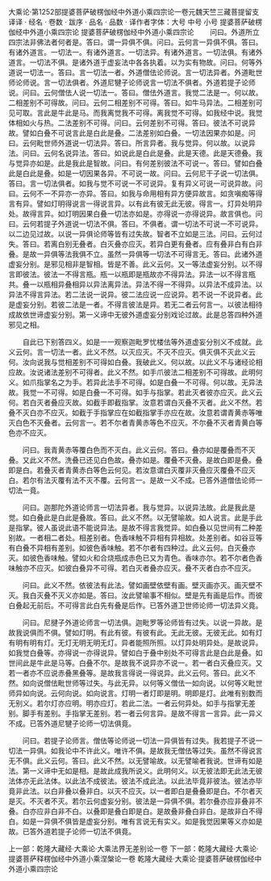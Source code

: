 大乘论·第1252部提婆菩萨破楞伽经中外道小乘四宗论一卷元魏天竺三藏菩提留支译译
· 经名 · 卷数 · 跋序
· 品名 · 品数 · 译作者字体：大号 中号 小号
提婆菩萨破楞伽经中外道小乘四宗论
提婆菩萨破楞伽经中外道小乘四宗论
　　问曰。外道所立四宗法非佛法者何者是。答曰。谓一异俱不俱。问曰。云何言一异俱不俱。答曰。有诸外道言。一切法一。有诸外道言。一切法异。有诸外道言。一切法俱。有诸外道言。一切法不俱。是诸外道于虚妄法中各各执着。以为实有物故。问曰。何等外道说一切法一。答曰。言一切法一者。外道僧佉论师说。言一切法异者。外道毗世师论师说。言一切法俱者。外道尼犍子论师说言一切法不俱者。外道若提子论师说。问曰。云何僧佉人说一切法一。答曰。僧佉外道言。我觉二法是一。何以故。二相差别不可得故。问曰。云何二相差别不可得。答曰。如牛马异法。二相差别可见可取。言此是牛此是马。而我离觉我不可得。离我觉不可得。如我经中说。我觉体相如火与热。二法差别不可得。问曰。云何差别不可得。答曰。彼法不可说异故。譬如白叠不可说言此是白此是叠。二法差别如白叠。一切法因果亦如是。问曰。云何毗世师外道说一切法异。答曰。所言异者。我与觉异。何以故。以说异法。问曰。云何名说异法。答曰。如说此是白此是叠。此是天德。此是天德叠。我与觉异亦如是。此是我此是智故。问曰。有何差别彼法不可说一。答曰。譬如白叠此是白此是叠。如是一切因果各异。不可说一故。问曰。云何尼干子说一切法俱。答曰。言一切法俱者。如我与觉不可说一不可说异。复有异义可说一可说异故。问曰。云何不一不异亦一亦异。答曰。如我与命用相有异方便异故言。如贪嗔痴等得言有异。譬如灯明得说言一得说言异。以有此有彼无此无彼。得言一。灯异处明异处。故得言异。如灯明因果白叠一切法亦如是。亦得说一亦得说异。故言俱也。问曰。云何若提子外道说一切法不俱。答曰。不俱者。谓一切法不可说一不可说异。以二边见过故。以说一异俱论师等皆有过失故。智者不立如是三法。问曰。云何过失。答曰。若离白别无叠者。白灭叠亦应灭。若异白更有叠者。应有叠非白有白非叠。是故一异俱等法我俱不立。虽然一异俱等一切法不可得言无。答曰。此诸外道虚妄分别。是邪见相非是智相。皆是不善。此义云何。又一等法虚妄分别。以不得言即彼法。彼法一不得言瓶。瓶一以瓶即是瓶故亦不得异法。异法一以不得言瓶共。叠一以瓶相异叠相异以异法离异法。异法不得一不得异。以异法不成异法。以异法不得言异法。若二法说一说异。彼二法应说一应说异。若不说一不说异者。此是虚妄分别。若彼二法是一者。不得言彼法是异。若无二者云何言一。以彼法相待成故依世谛虚妄分别。第一义谛中无彼外道虚妄分别戏论过故。此是总答四种外道邪见之相。

　　自此已下别答四义。如是一一观察迦毗罗忧楼佉等外道虚妄分别义不成就。此义云何。言一切法一者。此义不然。以灭应灭。不灭不应灭。俱灭俱不灭此义云何。汝向说我与觉相差别不可得如白叠。我破此义。何以故。以此义不与诸经论相应故。汝说诸法差别不可得者。此义不然。如手爪彼法二相差别不可得故。此明何义。如爪指掌名之为手。若异此法手不可得。如是白叠一不可得。何以故。无异法故。我觉一不可得。如是白叠一不可得。如手与指掌。若此灭者彼亦应灭。此义云何。若白灭者叠应灭故。如截手即截指掌。汝意若谓白灭叠不灭者。此义不然。若叠不灭白亦不应灭。如截于手指掌应在如截指掌手亦应在故。汝意若谓青黄赤等唯灭白色不灭叠者。云何言一。若不尔者青黄赤等色不应灭。不尔叠不灭者青黄白等色亦不应灭。

　　问曰。我青黄赤等覆白色而不灭白。此义云何。答曰。叠亦如是覆叠而不灭叠。又此义不然。洗叠已还见白色故。叠亦如是。覆叠不灭叠。是故白即是叠。叠即是白。若叠灭者青黄赤白等色云何见。若汝意谓白灭覆非灭叠应灭覆叠不应灭白。若尔有法灭覆有法不灭不覆。云何言一。是故一义不成。已答外道僧佉论师一切法一竟。

　　问曰。迦那陀外道论师言一切法异者。我与觉异。以说异法故。此是我此是觉。如白叠此是白此是叠故。答曰。此义不然。以无譬喻故。如人说言。此是手此是指掌。彼人虽说此语不能说异法。是故不得言我觉异。如白叠以见世间有二种差别故。一者相二者处。相差别者。色香味触不异相有异相故。处差别者。如谷豆等有白叠不异相有差别。如彼色香味触。若不尔者有四种过。此义云何。白灭叠亦灭。如彼色香味触。譬如火和合烧瓶成赤色已又为青色。香味亦尔。若不尔者色香味触亦不应灭。如彼白叠异不可得。若白灭者叠亦应灭。叠不灭者白亦不应灭。

　　问曰。此义不然。依彼法有此法。譬如画壁依壁有画。壁灭画亦灭。画灭壁不灭。我白灭叠不灭义亦如是。答曰。汝此譬喻事不相似。壁是先有画是后作。而彼白叠起无前后。不可得言此白先有叠是后作。已答外道卫世师论师一切法异义竟。

　　问曰。尼揵子外道论师言一切法俱。迦毗罗等论师皆有过失。以说一异故。是故我说俱而不俱。譬如灯明。有此有彼。有彼有此。无此无彼。无彼无此。如有灯有明有明有灯。无灯无明无明无灯。异者能照所照。以灯异处明异处。是故说异。如我觉白叠等。亦得说一亦得说异。譬如白于叠中别处不可得言此是白此是叠。如世间此是牛此是马等。白叠不尔。是故我不说异亦不说一。若一者白灭叠应灭。又若一者亦不应说赤叠黑叠等。是故我言得说一得说异。此义云何。答曰。此义不然。如向说僧佉毗世师等过失。与此无异。以何等义僧佉一如向说。以何等义毗世师异如向说。云何向说。如向说言。灯明一者灯即是明。明即是灯。此唯有别数而无别义。若尔灯亦应明。明亦应灯。若此二法。一者云何异处。如手与指掌无差别。脚手有差别。手指掌无差别。若一者云何言异。是故不得言一言异。此一异义不成。已答外道尼犍子论师一切法俱竟。

　　问曰。若提子论师言。僧佉等论师说一切法一异俱皆有过失。我若提子不说一切法一异俱。如我论中不许此义。唯许不俱。是故我无僧佉等过失。虽然不得说言无不俱。此义云何。答曰。此义不然。以无譬喻故。以无譬喻者我说。世谛有如是法。第一义谛中无如是相。是故此成我所说义。此明何义。以无彼法即无此法无彼法体亦无此法体。以此法不成彼法。彼法不成此法。以此法毕竟非彼法。彼法亦毕竟非此法。以白非叠以叠非白。以灭不应灭。以一者即白是叠叠即是白。不尔者灭是灭。不灭者不灭。若尔云何虚妄分别。彼法是一异俱不俱。若尔叠亦应非叠非不叠。白亦应非白非不白。以叠即是叠白即是白。是故叠非叠白非白。是故非白不得白。如是一异俱不俱皆是虚妄分别。唯有言说无有实义。如是我觉因果等义亦如是故。已答外道若提子论师一切法不俱竟。

上一部：乾隆大藏经·大乘论·大乘法界无差别论一卷
下一部：乾隆大藏经·大乘论·提婆菩萨释楞伽经中外道小乘涅槃论一卷
乾隆大藏经·大乘论·提婆菩萨破楞伽经中外道小乘四宗论